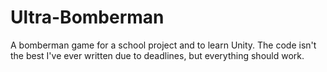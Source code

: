 # Ultra-Bomberman
 
A bomberman game for a school project and to learn Unity.
The code isn't the best I've ever written due to deadlines, but everything should work.
